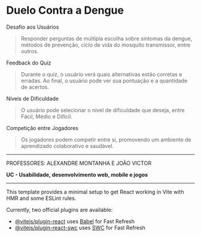 # Duelo Contra a Dengue

Desafio aos Usuários
> Responder perguntas de múltipla escolha sobre sintomas da dengue, métodos de prevenção, ciclo de vida do mosquito transmissor, entre outros.

Feedback do Quiz
> Durante o quiz, o usuário verá quais alternativas estão corretas e erradas. Ao final, o usuário pode ver sua pontuação e a quantidade de acertos.

Níveis de Dificuldade
> O usuário pode selecionar o nível de dificuldade que deseja, entre Fácil, Médio e Difícil.

Competição entre Jogadores
> Os jogadores podem competir entre si, promovendo um ambiente de aprendizado colaborativo e saudável.

-------------------------------------------------------------------------------------------

PROFESSORES: ALEXANDRE MONTANHA E JOÃO VICTOR

**UC -  Usabilidade, desenvolvimento web, mobile e jogos**

-------------------------------------------------------------------------------------------

This template provides a minimal setup to get React working in Vite with HMR and some ESLint rules.

Currently, two official plugins are available:

- [@vitejs/plugin-react](https://github.com/vitejs/vite-plugin-react/blob/main/packages/plugin-react/README.md) uses [Babel](https://babeljs.io/) for Fast Refresh
- [@vitejs/plugin-react-swc](https://github.com/vitejs/vite-plugin-react-swc) uses [SWC](https://swc.rs/) for Fast Refresh

